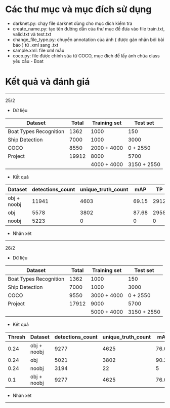 # Các thư mục và mục đích sử dụng
* darknet.py: chạy file darknet dùng cho mục đích kiểm tra
* create_name.py: tạo tên đường dẫn của thư mục để đưa vào file train.txt, valid.txt và test.txt
* change_file_type.py: chuyển annotation của ảnh ( được gán nhãn bởi bài báo ) từ .xml sang .txt
* sample.xml: file xml mẫu
* coco.py: file được chỉnh sửa từ COCO, mục đích để lấy ảnh chứa class yêu cầu - Boat
# Kết quả và đánh giá 
---
25/2
* Dữ liệu

| Dataset                | Total         | Training set | Test set   |
| -----------------------|---------------|--------------|------------|
| Boat Types Recognition | 1362          | 1000         | 150        |
| Ship Detection         | 7000          | 1000         | 3000       |
| COCO                   | 8550          | 2000 + 4000  | 0 + 2550   |
| Project                | 19912         | 8000         | 5700       |
|                        |               | 4000 + 4000  | 3150 + 2550|
* Kết quả

| Dataset      | detections_count | unique_truth_count | mAP   | TP    | FP    | FN    | IoU    |
| -------------|------------------|--------------------|-------|-------|-------|-------|--------|
| obj + noobj  | 11941            | 4603               | 69.15 | 2912  | 789   | 1691  | 59.66  |
| obj          | 5578             | 3802               | 87.68 | 2958  | 250   | 844   | 70.97  |
| noobj        | 5223             | 0                  | 0     | 0     | 492   | 0     | 0      |
* Nhận xét

---
26/2
* Dữ liệu 

| Dataset                | Total         | Training set | Test set   |
| -----------------------|---------------|--------------|------------|
| Boat Types Recognition | 1362          | 1000         | 150        |
| Ship Detection         | 7000          | 1000         | 3000       |
| COCO                   | 9550          | 3000 + 4000  | 0 + 2550   |
| Project                | 17912         | 9000         | 5700       |
|                        |               | 5000 + 4000  | 3150 + 2550|
* Kết quả

| Thresh | Dataset      | detections_count | unique_truth_count | mAP   | TP    | FP    | FN    | IoU    |
| -------| -------------|------------------|--------------------|-------|-------|-------|-------|--------| 
| 0.24   | obj + noobj  | 9277             | 4625               | 76.66 | 3262  | 629   | 1363  | 64.62  |
| 0.24   | obj          | 5021             | 3802               | 90.27 | 3139  | 193   | 663   | 73.75  |
| 0.24   | noobj        | 3194             | 22                 | 5     | 18    | 341   | 4     | 3.98   |
| 0.1    | obj + noobj  | 9277             | 4625               | 76.66 | 3236  | 1185  | 989   | 57.72  |

* Nhận xét

---
